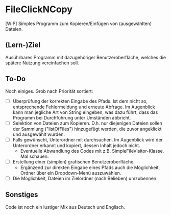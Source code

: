 # FileClickNCopy
[WIP] Simples Programm zum Kopieren/Einfügen von (ausgewählten) Dateien.

## (Lern-)Ziel
Ausührbares Programm mit dazugehöriger Benutzeroberfläche, welches die spätere Nutzung vereinfachen soll.

## To-Do
Noch einiges. Grob nach Priorität sortiert:

- [ ] Überprüfung der korrekten Eingabe des Pfads. Ist dem nicht so, entsprechende Fehlermeldung und erneute Abfrage. Im Augenblick kann man jegliche Art von String eingeben, was dazu führt, dass das Programm bei Durchführung unter Umständen abbricht.
- [ ] Selektion von Dateien zum Kopieren. D.h. nur diejenigen Dateien sollen der Sammlung ("listOfFiles") hinzugefügt werden, die zuvor angeklickt und ausgewählt wurden.
- [ ] Falls gewünscht, Unterordner mit durchsuchen. Im Augenblick wird der Unterordner erkannt und kopiert, dessen Inhalt jedoch nicht.
   - Eventuelle Abwandlung des Codes mit z.B. SimpleFileVisitor-Klasse. Mal schauen.
- [ ] Erstellung einer (simplen) grafischen Benutzeroberfläche.
   - Ergänzend zur direkten Eingabe eines Pfads auch die Möglichkeit, Ordner über ein Dropdown-Menü auszuwählen.
- [ ] Die Möglichkeit, Dateien im Zielordner (nach Belieben) umzubennen.

## Sonstiges
Code ist noch ein lustiger Mix aus Deutsch und Englisch.
